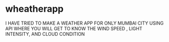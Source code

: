 # wheatherapp

I HAVE TRIED TO MAKE A WEATHER APP FOR ONLY MUMBAI CITY
USING API WHERE YOU WILL GET TO KNOW THE WIND SPEED , LIGHT INTENSITY, AND CLOUD CONDITION
